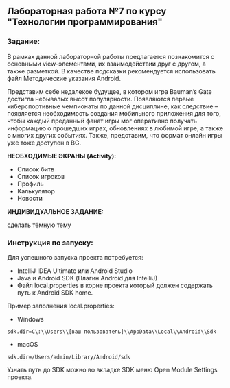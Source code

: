## Лабораторная работа №7 по курсу "Технологии программирования"

### Задание:
В рамках данной лабораторной работы предлагается познакомится с основными
view-элементами, их взаимодействии друг с другом, а также разметкой. В качестве
подсказки рекомендуется использовать файл Методические указания Android.


Представим себе недалекое будущее, в котором игра Bauman’s Gate достигла
небывалых высот популярности. Появляются первые киберспортивные чемпионаты по
данной дисциплине, как следствие – появляется необходимость создания мобильного
приложения для того, чтобы каждый преданный фанат игры мог оперативно получать
информацию о прошедших играх, обновлениях в любимой игре, а также о многих других
событиях. Также, представим, что формат онлайн игры уже тоже доступен в BG.

**НЕОБХОДИМЫЕ ЭКРАНЫ (Activity):**
- Список битв
- Список игроков
- Профиль
- Калькулятор
- Новости

**ИНДИВИДУАЛЬНОЕ ЗАДАНИЕ:**

сделать тёмную тему

### Инструкция по запуску:

Для успешного запуска проекта потребуется:

- IntelliJ IDEA Ultimate или Android Studio
- Java и Android SDK (Плагин Android для IntelliJ)
- Файл local.properties в корне проекта который должен содержать путь к Android SDK home.

Пример заполнения local.properties:

- Windows
```
sdk.dir=C\:\\Users\\[ваш пользователь]\\AppData\\Local\\Android\\Sdk
```

- macOS
```
sdk.dir=/Users/admin/Library/Android/sdk
```

Узнать путь до SDK можно во вкладке SDK меню Open Module Settings проекта.
